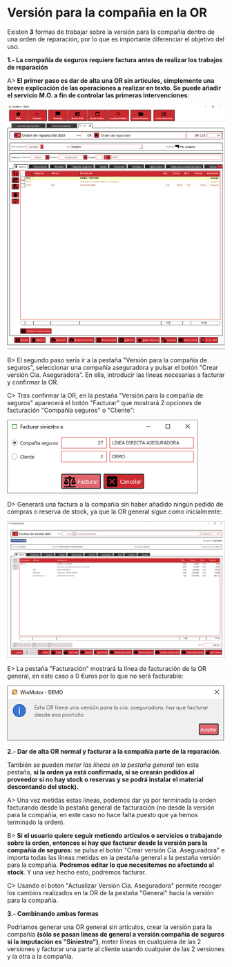# Versión para la compañia en la OR

Existen **3** formas de trabajar sobre la versión para la compañía dentro de una orden de reparación, por lo que es importante diferenciar el objetivo del uso.

**1.- La compañía de seguros requiere factura antes de realizar los trabajos de reparación**

A> **El primer paso es dar de alta una OR sin artículos, simplemente una breve explicación de las operaciones a realizar en texto. Se puede añadir el servicio M.O. a fin de controlar las primeras intervenciones**:

![](<../../.gitbook/assets/imagen (13) (1).png>)

B> El segundo paso sería ir a la pestaña "Versión para la compañía de seguros", seleccionar una compañía aseguradora y pulsar el botón "Crear versión Cia. Aseguradora". En ella, introducir las líneas necesarias a facturar y confirmar la OR.

C> Tras confirmar la OR, en la pestaña "Versión para la compañía de seguros" aparecerá el botón "Facturar" que mostrará 2 opciones de facturación "Compañía seguros" o "Cliente":

![](<../../.gitbook/assets/imagen (15) (1).png>)

D> Generará una factura a la compañía sin haber añadido ningún pedido de compras o reserva de stock, ya que la OR general sigue como inicialmente:

![](<../../.gitbook/assets/imagen (16) (1) (1).png>)

E> La pestaña "Facturación" mostrará la línea de facturación de la OR general, en este caso a 0 €uros por lo que no será facturable:

![](<../../.gitbook/assets/imagen (17) (1).png>)

**2.- Dar de alta OR normal y facturar a la compañía parte de la reparación**.&#x20;

También se pueden _meter las líneas en la pestaña general_ (en esta pestaña, **si la orden ya está confirmada, si se crearán pedidos al proveedor si no hay stock o reservas y se podrá instalar el material descontando del stock).**

A> Una vez metidas estas líneas, podemos dar ya por terminada la orden facturando desde la pestaña general de facturación (no desde la versión para la compañía, en este caso no hace falta puesto que ya hemos terminado la orden).

B> **Si el usuario quiere seguir metiendo artículos o servicios o trabajando sobre la orden, entonces sí hay que facturar desde la versión para la compañía de seguros**: se pulsa el botón "Crear versión Cia. Aseguradora" e importa todas las líneas metidas en la pestaña general a la pestaña versión para la compañía. **Podremos editar lo que necesitemos no afectando al stock**. Y una vez hecho esto, podremos facturar.

C> Usando el botón "Actualizar Versión Cia. Aseguradora" permite recoger los cambios realizados en la OR de la pestaña "General" hacia la versión para la compañía.

**3.- Combinando ambas formas**

Podríamos generar una OR general sin artículos, crear la versión para la compañía **(sólo se pasan líneas de general a versión compañía de seguros si la imputación es "Siniestro")**, meter líneas en cualquiera de las 2 versiones y facturar una parte al cliente usando cualquier de las 2 versiones y la otra a la compañía.
